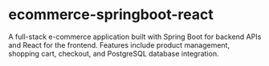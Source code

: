 # ecommerce-springboot-react
A full-stack e-commerce application built with Spring Boot for backend APIs and React for the frontend. Features include product management, shopping cart, checkout, and PostgreSQL database integration.
